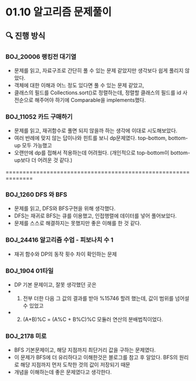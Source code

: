 # 01.10 알고리즘 문제풀이

## 🔍 진행 방식

### BOJ_20006 랭킹전 대기열

- 문제를 읽고, 자료구조로 간단히 풀 수 있는 문제 같았지만 생각보다 쉽게 풀리지 않았다.
- 객체에 대한 이해과 어느 정도 있다면 풀 수 있는 문제 같았고,
- 클래스의 필드를 Collections.sort()로 정렬하는데, 정렬할 클래스의 필드를 id 사전순으로 해주어야 하기에 Comparable<User>을 implements했다.

### BOJ_11052 카드 구매하기

- 문제를 읽고, 재귀함수로 풀면 되지 않을까 하는 생각에 이대로 시도해보았다.
- 여러 반례에 맞지 않는 답이나와 힌트를 보니 dp문제였다. top-bottom, bottom-up 모두 가능했고
- 오랜만에 dp를 접해서 적용하는데 어려웠다. (개인적으로 top-bottom이 bottom-up보다 더 어려운 것 같다.)




==============================================================





### BOJ_1260 DFS 와 BFS

- 문제를 읽고, DFS와 BFS구현을 위해 생각했다.
- DFS는 재귀로 BFS는 큐를 이용했고, 인접행렬에 데이터를 넣어 풀어보았다.
- 문제를 스스로 해결하지는 못했지만 좋은 이해를 한 것 같다.


### BOJ_24416 알고리즘 수업 - 피보나치 수 1

- 재귀 함수와 DP의 동작 횟수 차이 확인하는 문제

### BOJ_1904 01타일

- DP 기본 문제이고, 잘못 생각했던 곳은 
- 1) 전부 더한 다음 그 값의 결과를 받아 %15746 할려 했는데, 값이 범위를 넘어설 수 있었고
- 2) (A+B)%C = (A%C + B%C)%C 모듈러 연산의 분배법칙이었다.

### BOJ_2178 미로

- BFS 기본문제이고, 해당 지점까지 최단거리 값을 구하는 문제였다.
- 이 문제가 BFS에 더 유리하다고 이해한것은 블로그를 참고 후 알았다. BFS의 원리로 해당 지점까지 먼저 도착한 것의 값이 저장되기 때문
- 개념을 이해하는데 좋은 문제였다고 생각한다.

